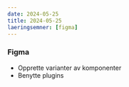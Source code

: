 ```yaml
---
date: 2024-05-25
title: 2024-05-25
laeringsemner: [figma]
---
```


### Figma
* Opprette varianter av komponenter
* Benytte plugins
